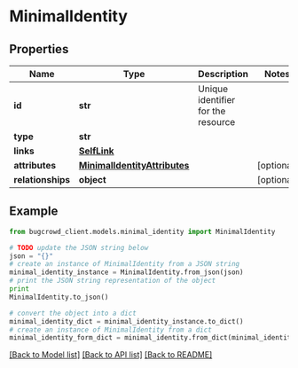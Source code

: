 # MinimalIdentity


## Properties

Name | Type | Description | Notes
------------ | ------------- | ------------- | -------------
**id** | **str** | Unique identifier for the resource | 
**type** | **str** |  | 
**links** | [**SelfLink**](SelfLink.md) |  | 
**attributes** | [**MinimalIdentityAttributes**](MinimalIdentityAttributes.md) |  | [optional] 
**relationships** | **object** |  | [optional] 

## Example

```python
from bugcrowd_client.models.minimal_identity import MinimalIdentity

# TODO update the JSON string below
json = "{}"
# create an instance of MinimalIdentity from a JSON string
minimal_identity_instance = MinimalIdentity.from_json(json)
# print the JSON string representation of the object
print
MinimalIdentity.to_json()

# convert the object into a dict
minimal_identity_dict = minimal_identity_instance.to_dict()
# create an instance of MinimalIdentity from a dict
minimal_identity_form_dict = minimal_identity.from_dict(minimal_identity_dict)
```
[[Back to Model list]](../README.md#documentation-for-models) [[Back to API list]](../README.md#documentation-for-api-endpoints) [[Back to README]](../README.md)



